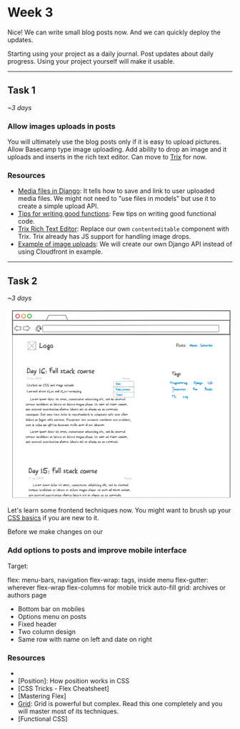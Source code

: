 # Week 3

Nice! We can write small blog posts now. And we can quickly deploy the updates.

Starting using your project as a daily journal. Post updates about daily progress. Using your project yourself will make it usable.

----

## Task 1
*~3 days*

### Allow images uploads in posts

You will ultimately use the blog posts only if it is easy to upload pictures. Allow Basecamp type image uploading. Add ability to drop an image and it uploads and inserts in the rich text editor. Can move to [Trix](https://trix-editor.org) for now.

### Resources
- [Media files in Django](https://docs.djangoproject.com/en/3.1/topics/files/): It tells how to save and link to user uploaded media files. We might not need to "use files in models" but use it to create a simple upload API.
- [Tips for writing good functions](./samples/functions.md): Few tips on writing good functional code.
- [Trix Rich Text Editor](https://github.com/basecamp/trix): Replace our own `contenteditable` component with Trix. Trix already has JS support for handling image drops.
- [Example of image uploads](https://trix-editor.org/js/attachments.js): We will create our own Django API instead of using Cloudfront in example.

----

## Task 2
*~3 days*

![Desktop prototype](./assets/desktop.png)

Let's learn some frontend techniques now. You might want to brush up your [CSS basics][] if you are new to it.

Before we make changes on our 


### Add options to posts and improve mobile interface
Target:
<!-- media-query: show on mobile, flex-column -->
<!-- stacking: dropdown menu -->
flex: menu-bars, navigation
flex-wrap: tags, inside menu
flex-gutter: wherever flex-wrap
flex-columns for mobile trick
auto-fill grid: archives or authors page

- Bottom bar on mobiles
- Options menu on posts
- Fixed header
- Two column design
- Same row with name on left and date on right

### Resources
- [CSS Basics]: https://developer.mozilla.org/en-US/docs/Learn/Getting_started_with_the_web/CSS_basics
- [Position]: How position works in CSS
- [CSS Tricks - Flex Cheatsheet]
- [Mastering Flex]
- [Grid](https://developer.mozilla.org/en-US/docs/Learn/CSS/CSS_layout/Grids): Grid is powerful but complex. Read this one completely and you will master most of its techniques.
- [Functional CSS]
